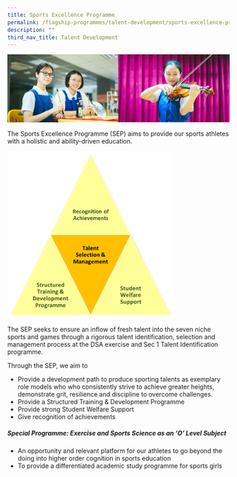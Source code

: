 ```yaml
---
title: Sports Excellence Programme
permalink: /flagship-programmes/talent-development/sports-excellence-programme/
description: ""
third_nav_title: Talent Development
---
```


![](/images/01%20Banner%20Photos/01%20subpage%20flagship-programme.jpg)

The Sports Excellence Programme (SEP) aims to provide our sports athletes with a holistic and ability-driven education.

<img src="/images/Sports%20Excellence%20Programme%201.png" style="width:75%">

The SEP seeks to ensure an inflow of fresh talent into the seven niche sports and games through a rigorous talent identification, selection and management process at the DSA exercise and Sec 1 Talent Identification programme.  
  
Through the SEP, we aim to  

*   Provide a development path to produce sporting talents as exemplary role models who who consistently strive to achieve greater heights, demonstrate grit, resilience and discipline to overcome challenges.
*   Provide a Structured Training & Development Programme
*   Provide strong Student Welfare Support
*   Give recognition of achievements

##### **Special Programme: Exercise and Sports Science as an ‘O’ Level Subject**

* An opportunity and relevant platform for our athletes to go beyond the doing into higher order cognition in sports education
* To provide a differentiated academic study programme for sports girls